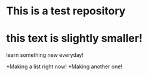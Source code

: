 # This is a test repository

# this text is slightly smaller!

learn something new everyday!

*Making a list right now!
*Making another one!
